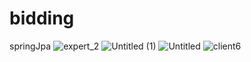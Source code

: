# bidding
springJpa
![expert_2](https://user-images.githubusercontent.com/65389353/97694898-92a4b480-1ae6-11eb-8160-5c524c3c316f.png)
![Untitled (1)](https://user-images.githubusercontent.com/65389353/97697394-4b202780-1aea-11eb-985f-20f75507d274.png)
![Untitled](https://user-images.githubusercontent.com/65389353/97697403-4ce9eb00-1aea-11eb-92fa-f017cdb55252.png)
![client6](https://user-images.githubusercontent.com/65389353/97697414-4fe4db80-1aea-11eb-8706-f43411aee049.png)
